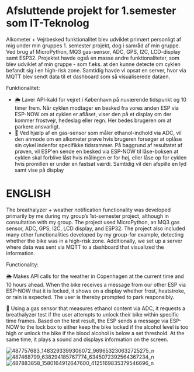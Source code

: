 # Afsluttende projekt for 1.semester som IT-Teknolog
Alkometer + Vejrbesked funktionalitet blev udviklet primært personligt af mig under min gruppes 1. semester projekt, dog i samråd af min gruppe. Ved brug af MicroPython, MQ3 gas-sensor, ADC, GPS, I2C, LCD-display samt ESP32. Projektet havde også en masse andre funktionaliteter, som blev udviklet af min gruppe - som f.eks. at den kunne detecte om cyklen befandt sig i en high-risk zone. Samtidig havde vi opsat en server, hvor via MQTT blev sendt data til et dashboard som så visualiserede dataen.

Funktionalitet:
* 🌦️ Laver API-kald for vejret i København på nuværende tidspunkt og 10 timer frem. Når cyklen modtager en besked fra vores anden ESP via ESP-NOW om at cyklen er aflåset,  viser den på et display om der kommer frostvejr, hedeslag eller regn. Her bedes brugeren om at parkere ansvarligt.
* 🍺 Ved hjælp af en gas-sensor som måler ethanol-indhold via ADC, vil den anmode om en alkometer prøve hvis brugeren forsøger at oplåse sin cykel indenfor specifikke tidsrammer. På baggrund af resultatet af prøven, vil ESP'en sende en besked via ESP-NOW til låse-boksen at cyklen skal forblive låst hvis målingen er for høj, eller låse op for cyklen hvis promillen er under en fastsat værdi. Samtidig vil den afspille en lyd samt vise på display

# ENGLISH
The breathalyzer + weather notification functionality was developed primarily by me during my group’s 1st-semester project, although in consultation with my group. The project used MicroPython, an MQ3 gas sensor, ADC, GPS, I2C, LCD display, and ESP32. The project also included many other functionalities developed by my group-for example, detecting whether the bike was in a high-risk zone. Additionally, we set up a server where data was sent via MQTT to a dashboard that visualized the information.

Functionality:

🌦️ Makes API calls for the weather in Copenhagen at the current time and 10 hours ahead. When the bike receives a message from our other ESP via ESP-NOW that it is locked, it shows on a display whether frost, heatstroke, or rain is expected. The user is thereby prompted to park responsibly.

🍺 Using a gas sensor that measures ethanol content via ADC, it requests a breathalyzer test if the user attempts to unlock their bike within specific time frames. Based on the test result, the ESP sends a message via ESP-NOW to the lock box to either keep the bike locked if the alcohol level is too high or unlock the bike if the blood alcohol is below a set threshold. At the same time, it plays a sound and displays information on the screen.

![487757683_1483293399306072_969653230632725275_n](https://github.com/user-attachments/assets/6fe0a5b8-1e7f-4182-b7e5-0f6cc03b4f37)
![487468799_638294185767774_6345072392564367234_n](https://github.com/user-attachments/assets/75e9eca6-7b35-45a8-9bbc-ebf4014d2d67)
![487883858_1580164912647600_4125169835379546696_n](https://github.com/user-attachments/assets/39a63255-aca4-48ae-b8ef-2702f37497f3)


